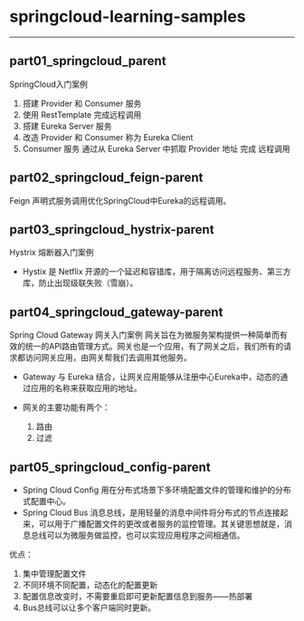 # springcloud-learning-samples

***

## part01_springcloud_parent

SpringCloud入门案例

  1. 搭建 Provider 和 Consumer 服务
  2. 使用 RestTemplate 完成远程调用
  3. 搭建 Eureka Server 服务
  4. 改造 Provider 和 Consumer 称为 Eureka Client
  5. Consumer 服务 通过从 Eureka Server 中抓取 Provider 地址 完成 远程调用

## part02_springcloud_feign-parent

Feign 声明式服务调用优化SpringCloud中Eureka的远程调用。

## part03_springcloud_hystrix-parent

Hystrix 熔断器入门案例

- Hystix 是 Netflix 开源的一个延迟和容错库，用于隔离访问远程服务、第三方库，防止出现级联失败（雪崩）。
  
## part04_springcloud_gateway-parent

Spring Cloud Gateway 网关入门案例
网关旨在为微服务架构提供一种简单而有效的统一的API路由管理方式。网关也是一个应用，有了网关之后，我们所有的请求都访问网关应用，由网关帮我们去调用其他服务。

- Gateway 与 Eureka 结合，让网关应用能够从注册中心Eureka中，动态的通过应用的名称来获取应用的地址。
  
- 网关的主要功能有两个：

  1. 路由
  2. 过滤

## part05_springcloud_config-parent

- Spring Cloud Config 用在分布式场景下多环境配置文件的管理和维护的分布式配置中心。
- Spring Cloud Bus 消息总线，是用轻量的消息中间件将分布式的节点连接起来，可以用于广播配置文件的更改或者服务的监控管理。其关键思想就是，消息总线可以为微服务做监控，也可以实现应用程序之间相通信。

优点：

  1. 集中管理配置文件
  2. 不同环境不同配置，动态化的配置更新
  3. 配置信息改变时，不需要重启即可更新配置信息到服务——热部署
  4. Bus总线可以让多个客户端同时更新。
